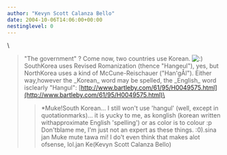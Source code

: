 ```yaml
---
author: "Kevyn Scott Calanza Bello"
date: 2004-10-06T14:06:00+00:00
nestinglevel: 0
---
```

\
> "The government" ? Come now, two countries use Korean. ![:)](images/smilies/icon_e_smile.gif "Smile") SouthKorea uses Revised Romanization (thence "Hangeul"), yes, but NorthKorea uses a kind of McCune-Reischauer ("Han'gÅ­l"). Either way,however the \_Korean\_ word may be spelled, the \_English\_ word isclearly "Hangul":
> [http://www.bartleby.com/61/95/H0049575.html](http://www.bartleby.com/61/95/H0049575.html)\
>> \*Muke!South Korean... I still won't use 'hangul' (well, except in quotationmarks)... it is yucky to me, as konglish (korean written withapproximate English 'spelling') or as color is to colour :p Don'tblame me, I'm just not an expert as these things. :0).sina jan Muke mute tawa mi! I do't even think that makes alot ofsense, lol.jan Ke(Kevyn Scott Calanza Bello)